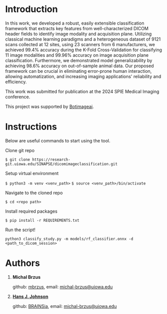 # Introduction

In this work, we developed a robust, easily extensible classification framework that extracts key features from well-characterized DICOM header fields to identify image modality and acquisition plane. 
Utilizing classical machine learning paradigms and a heterogeneous dataset of 9121 scans collected at 12 sites, using 23 scanners from 6 manufacturers, we achieved 99.4% accuracy during the K-Fold Cross-Validation for classifying 11 image modalities and 99.96% accuracy on image acquisition plane classification. Furthermore, we demonstrated model generalizability by achieving 98.6% accuracy on out-of-sample animal data. Our proposed framework can be crucial in eliminating error-prone human interaction, allowing automatization, and increasing imaging applications' reliability and efficiency.

This work was submitted for publication at the 2024 SPIE Medical Imaging conference.

This project was supported by [Botimageai](https://www.botimageai.com/).

# Instructions

Below are useful commands to start using the tool.

Clone git repo

`$ git clone https://research-git.uiowa.edu/SINAPSE/dicomimageclassification.git`

Setup virtual environment

`$ python3 -m venv <venv_path>`
`$ source <venv_path>/bin/activate`

Navigate to the cloned repo

`$ cd <repo path>`

Install required packages

`$ pip install -r REQUIREMENTS.txt`

Run the script!

`python3 classify_study.py -m models/rf_classifier.onnx -d <path_to_dicom_session>`

# Authors

1. **Michal Brzus**

    github: [mbrzus](https://github.com/mbrzus), email: michal-brzus@uiowa.edu

2. [**Hans J. Johnson**](https://engineering.uiowa.edu/people/hans-johnson)

    github: [BRAINSia](https://github.com/BRAINSia), email: michal-brzus@uiowa.edu
